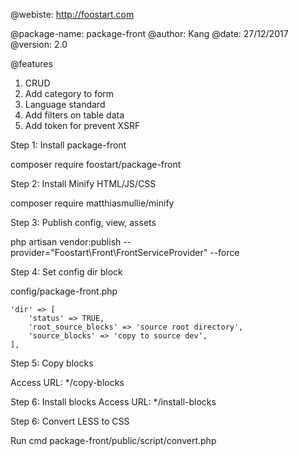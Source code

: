 @webiste: http://foostart.com

@package-name: package-front
@author: Kang
@date: 27/12/2017
@version: 2.0

@features

1. CRUD
2. Add category to form
3. Language standard
4. Add filters on table data
5. Add token for prevent XSRF


Step 1: Install package-front

composer require foostart/package-front

Step 2: Install Minify HTML/JS/CSS

composer require matthiasmullie/minify

Step 3: Publish config, view, assets

php artisan vendor:publish --provider="Foostart\Front\FrontServiceProvider" --force

Step 4: Set config dir block

config/package-front.php

    'dir' => [
        'status' => TRUE,
        'root_source_blocks' => 'source root directory',
        'source_blocks' => 'copy to source dev',
    ],

Step 5: Copy blocks

Access URL: */copy-blocks

Step 6: Install blocks
Access URL: */install-blocks

Step 6: Convert LESS to CSS

Run cmd
package-front/public/script/convert.php
